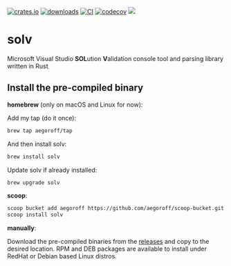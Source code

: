 [![crates.io](https://img.shields.io/crates/v/solv.svg)](https://crates.io/crates/solv)
[![downloads](https://img.shields.io/crates/d/solv.svg)](https://crates.io/crates/solv)
[![CI](https://github.com/aegoroff/solv/actions/workflows/ci.yml/badge.svg)](https://github.com/aegoroff/solv/actions/workflows/ci.yml)
[![codecov](https://codecov.io/gh/aegoroff/solv/branch/master/graph/badge.svg?token=8BzaWjWe0x)](https://codecov.io/gh/aegoroff/solv)
[![](https://tokei.rs/b1/github/aegoroff/solv?category=code)](https://github.com/XAMPPRocky/tokei)

# solv
Microsoft Visual Studio **SOL**ution **V**alidation console tool and parsing library written in Rust

## Install the pre-compiled binary

**homebrew** (only on macOS and Linux for now):

Add my tap (do it once):
```sh
brew tap aegoroff/tap
```
And then install solv:
```sh
brew install solv
```
Update solv if already installed:
```sh
brew upgrade solv
```
**scoop**:

```sh
scoop bucket add aegoroff https://github.com/aegoroff/scoop-bucket.git
scoop install solv
```

**manually**:

Download the pre-compiled binaries from the [releases](https://github.com/aegoroff/solv/releases) and
copy to the desired location. RPM and DEB packages are available to install under RedHat or Debian based Linux distros.
